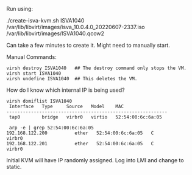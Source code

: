 Run using:

./create-isva-kvm.sh ISVA1040 /var/lib/libvirt/images/isva_10.0.4.0_20220607-2337.iso /var/lib/libvirt/images/ISVA1040.qcow2

Can take a few minutes to create it.  Might need to manually start.

Manual Commands:

```
virsh destroy ISVA1040   ## The destroy command only stops the VM.
virsh start ISVA1040
virsh undefine ISVA1040  ## This deletes the VM.
```

How do I know which internal IP is being used?

```
virsh domiflist ISVA1040
 Interface   Type     Source   Model    MAC
-----------------------------------------------------------
 tap0        bridge   virbr0   virtio   52:54:00:6c:6a:05

 arp -e | grep 52:54:00:6c:6a:05
192.168.122.200          ether   52:54:00:6c:6a:05   C                     virbr0
192.168.122.201          ether   52:54:00:6c:6a:05   C                     virbr0
```

Initial KVM will have IP randomly assigned.  Log into LMI and change to static.
